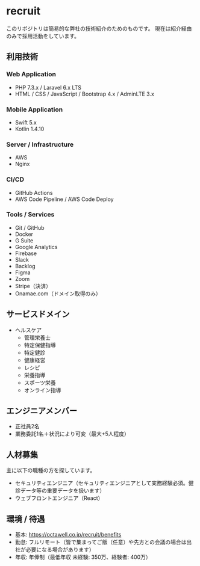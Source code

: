 # recruit

このリポジトリは簡易的な弊社の技術紹介のためのものです。
現在は紹介経由のみで採用活動をしています。

## 利用技術

### Web Application

- PHP 7.3.x / Laravel 6.x LTS
- HTML / CSS / JavaScript / Bootstrap 4.x / AdminLTE 3.x

### Mobile Application

- Swift 5.x
- Kotlin 1.4.10

### Server / Infrastructure

- AWS
- Nginx

### CI/CD

- GitHub Actions
- AWS Code Pipeline / AWS Code Deploy

### Tools / Services

- Git / GitHub
- Docker
- G Suite
- Google Analytics
- Firebase
- Slack
- Backlog
- Figma
- Zoom
- Stripe（決済）
- Onamae.com（ドメイン取得のみ）

## サービスドメイン

- ヘルスケア
  - 管理栄養士
  - 特定保健指導
  - 特定健診
  - 健康経営
  - レシピ
  - 栄養指導
  - スポーツ栄養
  - オンライン指導

## エンジニアメンバー

- 正社員2名
- 業務委託1名＋状況により可変（最大+5人程度）

## 人材募集

主に以下の職種の方を探しています。

- セキュリティエンジニア（セキュリティエンジニアとして実務経験必須。健診データ等の重要データを扱います）
- ウェブフロントエンジニア（React）

## 環境 / 待遇

- 基本: https://octawell.co.jp/recruit/benefits
- 勤怠: フルリモート（皆で集まってご飯（任意）や先方との会議の場合は出社が必要になる場合があります）
- 年収: 年俸制（最低年収 未経験: 350万、経験者: 400万）

